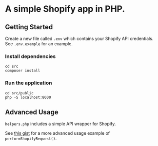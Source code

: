 # A simple Shopify app in PHP.

## Getting Started

Create a new file called `.env` which contains your Shopify API credentials. See `.env.example` for an example.

### Install dependencies
```shell
cd src
composer install
```

### Run the application
```shell
cd src/public
php -S localhost:8000
```

## Advanced Usage

`helpers.php` includes a simple API wrapper for Shopify.

See [this gist](https://gist.github.com/jamiemtdwyer/e109bcab1ff187f6341b7077904e47d6) for a more advanced usage example of `performShopifyRequest()`.